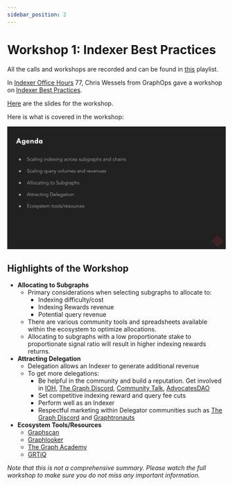 ```yaml
---
sidebar_position: 2
---
```


# Workshop 1: Indexer Best Practices

All the calls and workshops are recorded and can be found in [this](https://www.youtube.com/playlist?list=PLTqyKgxaGF3SvYpAaIFAj9Gr-Rp0l7gUa) playlist. 

In [Indexer Office Hours](https://www.youtube.com/channel/UCQ7G_cCufIVUdUUUf-jdoVA) 77, Chris Wessels from GraphOps gave a workshop on [Indexer Best Practices](https://www.youtube.com/watch?v=5NhPFJgCJFA&list=PLTqyKgxaGF3SvYpAaIFAj9Gr-Rp0l7gUa&index=2).

[Here](https://docs.google.com/presentation/d/1RAbMj6xz5Lj1gowLO8cetO-YPHKo0qq_mE8li2NItfE/edit#slide=id.g139aa651c2c_1_6) are the slides for the workshop. 

Here is what is covered in the workshop: 

![MIPs Workshop #1 Agenda](/img/workshops/mips-workshop1-agenda.png)
## Highlights of the Workshop

- **Allocating to Subgraphs**
    - Primary considerations when selecting subgraphs to allocate to:
        - Indexing difficulty/cost
        - Indexing Rewards revenue
        - Potential query revenue
    - There are various community tools and spreadsheets available within the ecosystem to optimize allocations.
    - Allocating to subgraphs with a low proportionate stake to proportionate signal ratio will result in higher indexing rewards returns.
- **Attracting Delegation**
    - Delegation allows an Indexer to generate additional revenue
    - To get more delegations:
        - Be helpful in the community and build a reputation. Get involved in [IOH](https://www.youtube.com/channel/UCQ7G_cCufIVUdUUUf-jdoVA), [The Graph Discord](https://discord.gg/jcSZGwC3Pw), [Community Talk](https://www.youtube.com/channel/UCps-lu58cUfdcZoa8VWsfEw/videos), [AdvocatesDAO](https://discord.gg/X8yM8zHnsr)
        - Set competitive indexing reward and query fee cuts
        - Perform well as an Indexer
        - Respectful marketing within Delegator communities such as [The Graph Discord](https://discord.gg/jcSZGwC3Pw) and [Graphtronauts](https://graphtronauts.com/#/)
- **Ecosystem Tools/Resources**
    - [Graphscan](https://graphscan.io/#indexers)
    - [Graphlooker](https://graphlooker.com/)
    - [The Graph Academy](https://thegraph.academy/)
    - [GRTiQ](https://www.grtiq.com/)
    

*Note that this is not a comprehensive summary. Please watch the full workshop to make sure you do not miss any important information.*

